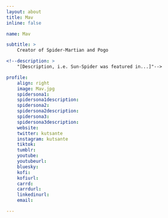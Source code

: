 ```yaml
---
layout: about
title: Mav
inline: false

name: Mav

subtitle: >
    Creator of Spider-Martian and Pogo

<!--description: >
    "[Description, i.e. Sun-Spider was featured in...]"-->

profile: 
    align: right
    image: Mav.jpg
    spidersona1:
    spidersona1description:
    spidersona2:
    spidersona2description:
    spidersona3:
    spidersona3description:
    website:
    twitter: kutsante
    instagram: kutsante
    tiktok:
    tumblr:
    youtube:
    youtubeurl:
    bluesky:
    kofi:
    kofiurl:
    carrd:
    carrdurl:
    linkedinurl:
    email:

---
```


<!-- longer bio here -->
